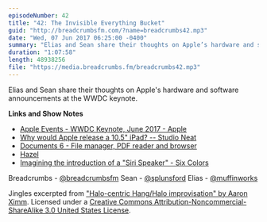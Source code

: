 ```yaml
---
episodeNumber: 42
title: "42: The Invisible Everything Bucket"
guid: "http://breadcrumbsfm.com/?name=breadcrumbs42.mp3"
date: "Wed, 07 Jun 2017 06:25:00 -0400"
summary: "Elias and Sean share their thoughts on Apple’s hardware and software announcements at the WWDC keynote."
duration: "1:07:58"
length: 48938256
file: "https://media.breadcrumbs.fm/breadcrumbs42.mp3"
---
```

Elias and Sean share their thoughts on Apple's hardware and software announcements at the WWDC keynote.

**Links and Show Notes** 
- [Apple Events - WWDC Keynote, June 2017 - Apple](https://www.apple.com/apple-events/june-2017/)
- [ Why would Apple release a 10.5" iPad? -- Studio Neat](https://blog.studioneat.com/why-would-apple-release-a-10-5-ipad-ca4441f7f628)
- [ Documents 6 - File manager, PDF reader and browser](https://itunes.apple.com/us/app/documents-6-file-manager-pdf-reader-and-browser/id364901807?mt=8&uo=4)
- [Hazel](https://www.noodlesoft.com/)
- [ Imagining the introduction of a "Siri Speaker" - Six Colors](https://sixcolors.com/post/2017/05/imagining-the-introduction-of-a-siri-speaker/)

Breadcrumbs - [@breadcrumbsfm](https://twitter.com/breadcrumbsfm) Sean - [@splunsford](https://twitter.com/splunsford) Elias - [@muffinworks](https://twitter.com/muffinworks)

Jingles excerpted from [ "Halo-centric Hang/Halo improvisation" by Aaron Ximm](http://freemusicarchive.org/music/aaron_ximm/handpans_and_the_hang/). Licensed under a [Creative Commons Attribution-Noncommercial-ShareAlike 3.0 United States License](http://creativecommons.org/licenses/by-nc-sa/3.0/us/).